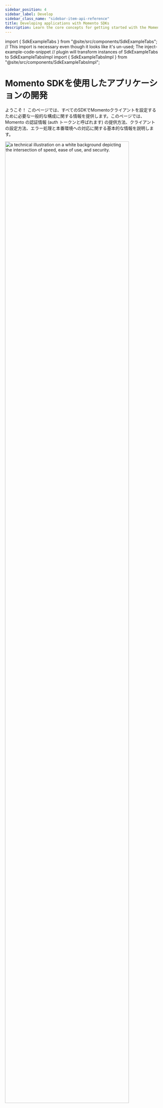```yaml
---
sidebar_position: 4
sidebar_label: Develop
sidebar_class_name: "sidebar-item-api-reference"
title: Developing applications with Momento SDKs
description: Learn the core concepts for getting started with the Momento SDKs.
---
```


import { SdkExampleTabs } from "@site/src/components/SdkExampleTabs";
// This import is necessary even though it looks like it's un-used; The inject-example-code-snippet
// plugin will transform instances of SdkExampleTabs to SdkExampleTabsImpl
import { SdkExampleTabsImpl } from "@site/src/components/SdkExampleTabsImpl";

# Momento SDKを使用したアプリケーションの開発

ようこそ！ このページでは、すべてのSDKでMomentoクライアントを設定するために必要な一般的な構成に関する情報を提供します。このページでは、Momento の認証情報 (auth トークンと呼ばれます) の提供方法、クライアントの設定方法、エラー処理と本番環境への対応に関する基本的な情報を説明します。

<img src="/img/city.jpg" width="90%" alt="a technical illustration on a white background depicting the intersection of speed, ease of use, and security." />

## Topics クライアントの構築

`TopicClient` は、Momento のサービスとやり取りする際に使用するメインのオブジェクトです。
インスタンスを作成するには、`CredentialProvider` と `Configuration`、そしてデフォルトの TTL (time to live) 値を渡す必要があります。
デフォルトの TTL は、`CacheClient` を使用したアイテムがキャッシュから削除されるまでのキャッシュ保存期間を決定します。

以下は `TopicClient` の作成例です。：

<SdkExampleTabs snippetId={'API_InstantiateTopicClient'} />

## Momento API キーを使用してクレデンシャル プロバイダをインスタンス化する

Momento クライアントをインスタンス化する際に、Momento APIキーを提供する必要があります。まだ持っていない場合は、[Momento Web Console](https://console.gomomento.com/) から取得できます。トークンを取得したら、`CredentialProvider` のインスタンスを作成する際に Momento SDK にトークンを渡します。環境変数または文字列から `CredentialProvider` オブジェクトを作成するための便利なファクトリメソッドが用意されています。
以下は、環境変数から `CredentialProvider` のインスタンスを生成する方法の例になります。：

<SdkExampleTabs snippetId={'API_CredentialProviderFromEnvVar'} />

[AWS Secret Manager](https://aws.amazon.com/secrets-manager/)、[GCP Secret Manager](https://cloud.google.com/secret-manager)、またはローカルの設定ファイルなどのシークレットマネージャにMomento APIキーを保存している場合は、まずそこから認証情報を取得し、次のように文字列から`CredentialProvider`をインスタンス化する必要があります：

<SdkExampleTabs snippetId={'API_CredentialProviderFromString'} />

AWS Secrets Manager から認証情報を取得する例については、[Retrieving a Momento auth token from AWS Secrets Manager](./develop/integrations/aws-secrets-manager) を参照してください。

Momento 認証に関する一般的な情報は、[認証ページ](./develop/authentication) を参照してください。

さらに詳しい情報は、[レスポンスオブジェクト](./develop/api-reference/response-objects) ページや、使用している SDK のドキュメント (左ナビの `Develop`->`SDKs`) を参照してください。

